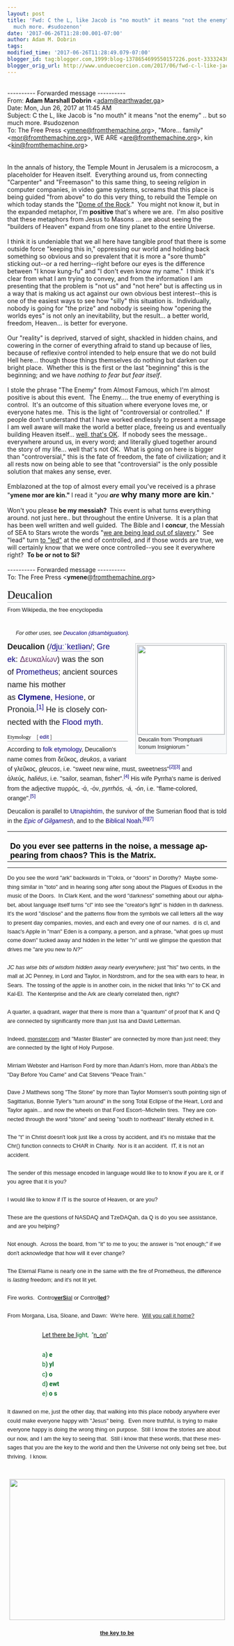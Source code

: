 ```yaml
---
layout: post
title: 'Fwd: C the L, like Jacob is "no mouth" it means "not the enemy" .. but so
  much more. #sudozenon'
date: '2017-06-26T11:28:00.001-07:00'
author: Adam M. Dobrin
tags: 
modified_time: '2017-06-26T11:28:49.079-07:00'
blogger_id: tag:blogger.com,1999:blog-1378654699550157226.post-3333243823829303140
blogger_orig_url: http://www.unduecoercion.com/2017/06/fwd-c-l-like-jacob-is-no-mouth-it-means.html
---
```


<div dir="ltr"><br><div class="gmail_quote">---------- Forwarded message ----------<br>From: <b class="gmail_sendername">Adam Marshall Dobrin</b> <span dir="ltr">&lt;<a href="mailto:adam@earthwader.ga">adam@earthwader.ga</a>&gt;</span><br>Date: Mon, Jun 26, 2017 at 11:45 AM<br>Subject: C the L, like Jacob is &quot;no mouth&quot; it means &quot;not the enemy&quot; .. but so much more. #sudozenon<br>To: The Free Press &lt;<a href="mailto:ymene@fromthemachine.org">ymene@fromthemachine.org</a>&gt;, &quot;More... family&quot; &lt;<a href="mailto:mor@fromthemachine.org">mor@fromthemachine.org</a>&gt;, WE ARE &lt;<a href="mailto:are@fromthemachine.org">are@fromthemachine.org</a>&gt;, kin &lt;<a href="mailto:kin@fromthemachine.org">kin@fromthemachine.org</a>&gt;<br><br><br><div dir="ltr"><div class="gmail_quote"><div dir="ltr"><div>In the annals of history, the Temple Mount in Jerusalem is a microcosm, a placeholder for Heaven itself.  Everything around us, from connecting &quot;Carpenter&quot; and &quot;Freemason&quot; to this same thing, to seeing <i>religion</i> in computer companies, in video game systems, screams that this place is being guided &quot;from above&quot; to do this very thing, to rebuild the Temple on which today stands the &quot;<a href="http://bit.ly/2s8Fd4e" target="_blank">Dome of the Rock</a>.&quot;  You might not know it, but in the expanded metaphor, I&#39;m <b>positive</b> that&#39;s where we are.  I&#39;m also positive that these metaphors from Jesus to Masons ... are about seeing the &quot;builders of Heaven&quot; expand from one tiny planet to the entire Universe.</div><div><br></div><div>I think it is undeniable that we all here have tangible proof that there is some outside force &quot;keeping this in,&quot; oppressing our world and holding back something so obvious and so prevalent that it is more a &quot;sore thumb&quot; sticking out--or a red herring--right before our eyes is the difference between &quot;I know kung-fu&quot; and &quot;I don&#39;t even know my name.&quot;  I think it&#39;s clear from what I am trying to convey, and from the information I am presenting that the problem is &quot;not us&quot; and &quot;not here&quot; but is affecting us in a way that is making us act against our own obvious best interest--this is one of the easiest ways to see how &quot;silly&quot; this situation is.  Individually, nobody is going for &quot;the prize&quot; and nobody is seeing how &quot;opening the worlds eyes&quot; is not only an inevitability, but the result... a better world, freedom, Heaven... is better for everyone.</div><div><br></div><div>Our &quot;reality&quot; is deprived, starved of sight, shackled in hidden chains, and cowering in the corner of everything afraid to stand up because of lies, because of reflexive control intended to help ensure that we do not build Hell here... though those things themselves do nothing but darken our bright place.  Whether this is the first or the last &quot;beginning&quot; this is the beginning; and we have <i>nothing to fear but fear itself</i>.</div><div><br></div><div>I stole the phrase &quot;The Enemy&quot; from Almost Famous, which I&#39;m almost positive is about this event.  The Enemy.... the true enemy of everything is control.  It&#39;s an outcome of this situation where everyone loves me, or everyone hates me.  This is the light of &quot;controversial or controlled.&quot;  If people don&#39;t understand that I have worked endlessly to present a message I am well aware will make the world a better place, freeing us and eventually building Heaven itself... <a href="https://www.youtube.com/watch?v=5pnOgkqJEzs" target="_blank">well, that&#39;s OK</a>.  If nobody sees the message.. everywhere around us, in every word; and literally glued together around the story of my life... well that&#39;s not OK.  What is going on here is bigger than &quot;controversial,&quot; this is the fate of freedom, the fate of civilization; and it all rests now on being able to see that &quot;controversial&quot; is the only possible solution that makes any sense, ever.</div><div><br></div><div>Emblazoned at the top of almost every email you&#39;ve received is a phrase &quot;<b>ymene mor are kin.&quot; </b>I read it &quot;<i>you</i> <b><i>are</i></b> <b><font size="4">why many more are kin</font>.</b>&quot;  </div><div><br></div><div>Won&#39;t you please <b>be my messiah?  </b>This event is what turns everything around. not just here.. but throughout the entire Universe.  It is a plan that has been well written and well guided.  The Bible and I <b>concur</b>, the Messiah of SEA to Stars wrote the words &quot;<a href="http://bit.ly/1VQhQ7L" target="_blank">we are being lead out of slavery</a>.&quot;  See &quot;lead&quot; turn <a href="http://bit.ly/2taYGR8" target="_blank">to &quot;led&quot;</a> at the end of controlled, and if those words are true, we will certainly know that we were once controlled--you see it everywhere right?  <b>To be or not to Si?</b></div><span class="m_-7791615713745447958gmail-"><div><br></div><div class="gmail_quote">---------- Forwarded message ----------<br>To: The Free Press &lt;<b>ymene</b>@<a href="http://fromthemachine.org" target="_blank">fromthemachine.org</a>&gt;<br><br><div dir="ltr"><h1 id="m_-7791615713745447958gmail-m_-2544188156643971597m_-3790956435057162790gmail-firstHeading" class="m_-7791615713745447958gmail-m_-2544188156643971597m_-3790956435057162790gmail-firstHeading" lang="en" style="color:rgb(0,0,0);background:none;font-weight:normal;margin:0px 0px 0.25em;overflow:visible;padding:0px;border-bottom:1px solid rgb(162,169,177);font-size:1.8em;line-height:1.3;font-family:&quot;Linux Libertine&quot;,Georgia,Times,serif">Deucalion</h1><div id="m_-7791615713745447958gmail-m_-2544188156643971597m_-3790956435057162790gmail-bodyContent" class="m_-7791615713745447958gmail-m_-2544188156643971597m_-3790956435057162790gmail-mw-body-content" style="line-height:1.6"><div id="m_-7791615713745447958gmail-m_-2544188156643971597m_-3790956435057162790gmail-siteSub" style="font-family:sans-serif;font-size:12.88px">From Wikipedia, the free encyclopedia</div><div id="m_-7791615713745447958gmail-m_-2544188156643971597m_-3790956435057162790gmail-contentSub" style="font-family:sans-serif;font-size:11.76px;line-height:1.2em;margin:0px 0px 1.4em 1em;color:rgb(84,84,84);width:auto"></div><div id="m_-7791615713745447958gmail-m_-2544188156643971597m_-3790956435057162790gmail-jump-to-nav" class="m_-7791615713745447958gmail-m_-2544188156643971597m_-3790956435057162790gmail-mw-jump" style="font-family:sans-serif;font-size:0.875em;overflow:hidden;height:0px;zoom:1;margin-bottom:1.4em"><a href="https://en.wikipedia.org/wiki/Deucalion#mw-head" style="text-decoration-line:none;color:rgb(11,0,128);background:none" target="_blank"></a><a href="https://en.wikipedia.org/wiki/Deucalion#p-search" style="text-decoration-line:none;color:rgb(11,0,128);background:none" target="_blank"></a></div><div id="m_-7791615713745447958gmail-m_-2544188156643971597m_-3790956435057162790gmail-mw-content-text" lang="en" dir="ltr" class="m_-7791615713745447958gmail-m_-2544188156643971597m_-3790956435057162790gmail-mw-content-ltr" style="direction:ltr"><div class="m_-7791615713745447958gmail-m_-2544188156643971597m_-3790956435057162790gmail-mw-parser-output"><div class="m_-7791615713745447958gmail-m_-2544188156643971597m_-3790956435057162790gmail-hatnote m_-7791615713745447958gmail-m_-2544188156643971597m_-3790956435057162790gmail-navigation-not-searchable" style="font-family:sans-serif;font-size:0.875em;font-style:italic;padding-left:1.6em;margin-bottom:0.5em">For other uses, see <a href="https://en.wikipedia.org/wiki/Deucalion_(disambiguation)" class="m_-7791615713745447958gmail-m_-2544188156643971597m_-3790956435057162790gmail-mw-disambig" title="Deucalion (disambiguation)" style="text-decoration-line:none;color:rgb(11,0,128);background:none" target="_blank">Deucalion (disambiguation)</a>.</div><div class="m_-7791615713745447958gmail-m_-2544188156643971597m_-3790956435057162790gmail-thumb m_-7791615713745447958gmail-m_-2544188156643971597m_-3790956435057162790gmail-tright" style="font-family:sans-serif;font-size:0.875em;clear:right;float:right;margin:0.5em 0px 1.3em 1.4em;width:auto;background-color:transparent"><div class="m_-7791615713745447958gmail-m_-2544188156643971597m_-3790956435057162790gmail-thumbinner" style="min-width:100px;border:1px solid rgb(200,204,209);padding:3px;background-color:rgb(248,249,250);font-size:13.16px;text-align:center;overflow:hidden;width:202px"><a href="https://en.wikipedia.org/wiki/File:Deucalion.jpg" class="m_-7791615713745447958gmail-m_-2544188156643971597m_-3790956435057162790gmail-image" style="text-decoration-line:none;color:rgb(11,0,128);background:none" target="_blank"><img alt="" src="../../upload.wikimedia.org/wikipedia/commons/thumb/4/41/Deucalion.jpg/200px-Deucalion.jpg" width="200" height="204" class="m_-7791615713745447958gmail-m_-2544188156643971597m_-3790956435057162790gmail-thumbimage" style="border:1px solid rgb(200,204,209);vertical-align:middle;background-color:rgb(255,255,255)"></a><div class="m_-7791615713745447958gmail-m_-2544188156643971597m_-3790956435057162790gmail-thumbcaption" style="border:0px;line-height:1.4em;padding:3px;font-size:12.3704px;text-align:left"><div class="m_-7791615713745447958gmail-m_-2544188156643971597m_-3790956435057162790gmail-magnify" style="float:right;margin-left:3px;margin-right:0px"><a href="https://en.wikipedia.org/wiki/File:Deucalion.jpg" class="m_-7791615713745447958gmail-m_-2544188156643971597m_-3790956435057162790gmail-internal" title="Enlarge" style="text-decoration-line:none;color:rgb(11,0,128);background-color:initial;display:block;text-indent:15px;white-space:nowrap;overflow:hidden;width:15px;height:11px" target="_blank"></a></div>Deucalin from &quot;Promptuarii Iconum Insigniorum &quot;</div></div></div><p style="margin:0.5em 0px;line-height:inherit"><font size="4"><b style="font-family:sans-serif">Deucalion</b><font face="sans-serif"> (</font><span class="m_-7791615713745447958gmail-m_-2544188156643971597m_-3790956435057162790gmail-nowrap" style="font-family:sans-serif;white-space:nowrap"><span class="m_-7791615713745447958gmail-m_-2544188156643971597m_-3790956435057162790gmail-IPA m_-7791615713745447958gmail-m_-2544188156643971597m_-3790956435057162790gmail-nopopups m_-7791615713745447958gmail-m_-2544188156643971597m_-3790956435057162790gmail-noexcerpt"><a href="https://en.wikipedia.org/wiki/Help:IPA_for_English" title="Help:IPA for English" style="color:rgb(11,0,128);background:none;text-decoration-line:none" target="_blank">/<span style="border-bottom:1px dotted"><span title="&#39;d&#39; in &#39;dye&#39;">d</span><span title="/juː/ long &#39;u&#39; in &#39;cute&#39;">juː</span><span title="/ˈ/ primary stress follows">ˈ</span><span title="&#39;k&#39; in &#39;kind&#39;">k</span><span title="/eɪ/ long &#39;a&#39; in &#39;base&#39;">eɪ</span><span title="&#39;l&#39; in &#39;lie&#39;">l</span><span title="/i/ &#39;y&#39; in &#39;happy&#39;">i</span><span title="/ən/ &#39;on&#39; in &#39;button&#39;">ən</span></span>/</a></span></span><font face="sans-serif">; </font><a href="https://en.wikipedia.org/wiki/Greek_language" title="Greek language" style="font-family:sans-serif;text-decoration-line:none;color:rgb(11,0,128);background:none" target="_blank">Gre<wbr>ek</a><font face="sans-serif">: </font><span lang="grc" style="font-family:sans-serif"><a href="https://en.wiktionary.org/wiki/%CE%94%CE%B5%CF%85%CE%BA%CE%B1%CE%BB%CE%AF%CF%89%CE%BD#Ancient_Greek" class="m_-7791615713745447958gmail-m_-2544188156643971597m_-3790956435057162790extiw" title="wikt:Δευκαλίων" style="text-decoration-line:none;color:rgb(102,51,102);background:none" target="_blank">Δευκαλίων</a></span><font face="sans-serif">) was the son of </font><a href="https://en.wikipedia.org/wiki/Prometheus" title="Prometheus" style="font-family:sans-serif;text-decoration-line:none;color:rgb(11,0,128);background:none" target="_blank">Prometheus</a><font face="sans-serif">; ancient sources name his mother as </font><a href="https://en.wikipedia.org/wiki/Clymene_(mythology)" title="Clymene (mythology)" style="text-decoration-line:none;color:rgb(11,0,128);background:none" target="_blank"><b><font face="arial black, sans-serif">Clymene</font></b></a><font face="sans-serif">, </font><a href="https://en.wikipedia.org/wiki/Hesione#Others_named_Hesione" title="Hesione" style="font-family:sans-serif;text-decoration-line:none;color:rgb(11,0,128);background:none" target="_blank">Hesione</a><font face="sans-serif">, or Pronoia.</font><sup id="m_-7791615713745447958gmail-m_-2544188156643971597m_-3790956435057162790gmail-cite_ref-1" class="m_-7791615713745447958gmail-m_-2544188156643971597m_-3790956435057162790gmail-reference" style="font-family:sans-serif;line-height:1;unicode-bidi:isolate;white-space:nowrap"><a href="https://en.wikipedia.org/wiki/Deucalion#cite_note-1" style="text-decoration-line:none;color:rgb(11,0,128);background:none" target="_blank">[1]</a></sup><font face="sans-serif"> He is closely connected with the </font><a href="https://en.wikipedia.org/wiki/Flood_myth" title="Flood myth" style="font-family:sans-serif;text-decoration-line:none;color:rgb(11,0,128);background:none" target="_blank">Flood myth</a><font face="sans-serif">.</font></font></p><h2 style="font-family:&quot;Linux Libertine&quot;,Georgia,Times,serif;font-size:0.875em;color:rgb(0,0,0);background-image:none;background-position:initial;background-size:initial;background-repeat:initial;background-origin:initial;background-clip:initial;font-weight:normal;margin:1em 0px 0.25em;overflow:hidden;padding:0px;border-bottom:1px solid rgb(162,169,177);line-height:1.3"><span class="m_-7791615713745447958gmail-m_-2544188156643971597m_-3790956435057162790gmail-mw-headline" id="m_-7791615713745447958gmail-m_-2544188156643971597m_-3790956435057162790gmail-Etymology">Etymology</span><span class="m_-7791615713745447958gmail-m_-2544188156643971597m_-3790956435057162790gmail-mw-editsection" style="font-size:small;margin-left:1em;vertical-align:baseline;line-height:1em;display:inline-block;font-family:sans-serif;white-space:nowrap;unicode-bidi:isolate"><span class="m_-7791615713745447958gmail-m_-2544188156643971597m_-3790956435057162790gmail-mw-editsection-bracket" style="margin-right:0.25em;color:rgb(85,85,85)">[</span><a href="https://en.wikipedia.org/w/index.php?title=Deucalion&amp;action=edit&amp;section=1" title="Edit section: Etymology" style="text-decoration-line:none;color:rgb(11,0,128);background:none" target="_blank">edit</a><span class="m_-7791615713745447958gmail-m_-2544188156643971597m_-3790956435057162790gmail-mw-editsection-bracket" style="margin-left:0.25em;color:rgb(85,85,85)">]</span></span></h2><p style="font-family:sans-serif;font-size:14px;margin:0.5em 0px;line-height:inherit">According to <a href="https://en.wikipedia.org/wiki/Folk_etymology" title="Folk etymology" style="text-decoration-line:none;color:rgb(11,0,128);background:none" target="_blank">folk etymology</a>, Deucalion&#39;s name comes from δεῦκος, <i>deukos</i>, a variant of γλεῦκος, <i>gleucos</i>, i.e. &quot;sweet new wine, must, sweetness&quot;<sup id="m_-7791615713745447958gmail-m_-2544188156643971597m_-3790956435057162790gmail-cite_ref-LSJ_2-0" class="m_-7791615713745447958gmail-m_-2544188156643971597m_-3790956435057162790gmail-reference" style="line-height:1;unicode-bidi:isolate;white-space:nowrap;font-size:11.2px"><a href="https://en.wikipedia.org/wiki/Deucalion#cite_note-LSJ-2" style="text-decoration-line:none;color:rgb(11,0,128);background:none" target="_blank">[2]</a></sup><sup id="m_-7791615713745447958gmail-m_-2544188156643971597m_-3790956435057162790gmail-cite_ref-LSJ1_3-0" class="m_-7791615713745447958gmail-m_-2544188156643971597m_-3790956435057162790gmail-reference" style="line-height:1;unicode-bidi:isolate;white-space:nowrap;font-size:11.2px"><a href="https://en.wikipedia.org/wiki/Deucalion#cite_note-LSJ1-3" style="text-decoration-line:none;color:rgb(11,0,128);background:none" target="_blank">[3]</a></sup> and ἁλιεύς, <i>haliéus</i>, i.e. &quot;sailor, seaman, fisher&quot;.<sup id="m_-7791615713745447958gmail-m_-2544188156643971597m_-3790956435057162790gmail-cite_ref-LSJ2_4-0" class="m_-7791615713745447958gmail-m_-2544188156643971597m_-3790956435057162790gmail-reference" style="line-height:1;unicode-bidi:isolate;white-space:nowrap;font-size:11.2px"><a href="https://en.wikipedia.org/wiki/Deucalion#cite_note-LSJ2-4" style="text-decoration-line:none;color:rgb(11,0,128);background:none" target="_blank">[4]</a></sup> His wife Pyrrha&#39;s name is derived from the adjective πυρρός, -ά, -όν, <i>pyrrhós, -á, -ón</i>, i.e. &quot;flame-colored, orange&quot;.<sup id="m_-7791615713745447958gmail-m_-2544188156643971597m_-3790956435057162790gmail-cite_ref-LSJ3_5-0" class="m_-7791615713745447958gmail-m_-2544188156643971597m_-3790956435057162790gmail-reference" style="line-height:1;unicode-bidi:isolate;white-space:nowrap;font-size:11.2px"><a href="https://en.wikipedia.org/wiki/Deucalion#cite_note-LSJ3-5" style="text-decoration-line:none;color:rgb(11,0,128);background:none" target="_blank">[5]</a></sup></p><p style="font-family:sans-serif;font-size:14px;margin:0.5em 0px;line-height:inherit">Deucalion is parallel to <a href="https://en.wikipedia.org/wiki/Utnapishtim" title="Utnapishtim" style="text-decoration-line:none;color:rgb(11,0,128);background:none" target="_blank">Utnapishtim</a>, the survivor of the Sumerian flood that is told in the <i><a href="https://en.wikipedia.org/wiki/Epic_of_Gilgamesh" title="Epic of Gilgamesh" style="text-decoration-line:none;color:rgb(11,0,128);background:none" target="_blank">Epic of Gilgamesh</a></i>, and to the <a href="https://en.wikipedia.org/wiki/Biblical" class="m_-7791615713745447958gmail-m_-2544188156643971597m_-3790956435057162790gmail-mw-redirect" title="Biblical" style="text-decoration-line:none;color:rgb(11,0,128);background:none" target="_blank">Biblical</a> <a href="https://en.wikipedia.org/wiki/Noah" title="Noah" style="text-decoration-line:none;color:rgb(11,0,128);background:none" target="_blank">Noah</a>.<sup id="m_-7791615713745447958gmail-m_-2544188156643971597m_-3790956435057162790gmail-cite_ref-6" class="m_-7791615713745447958gmail-m_-2544188156643971597m_-3790956435057162790gmail-reference" style="line-height:1;unicode-bidi:isolate;white-space:nowrap;font-size:11.2px"><a href="https://en.wikipedia.org/wiki/Deucalion#cite_note-6" style="text-decoration-line:none;color:rgb(11,0,128);background:none" target="_blank">[6]</a></sup><sup id="m_-7791615713745447958gmail-m_-2544188156643971597m_-3790956435057162790gmail-cite_ref-7" class="m_-7791615713745447958gmail-m_-2544188156643971597m_-3790956435057162790gmail-reference" style="line-height:1;unicode-bidi:isolate;white-space:nowrap;font-size:11.2px"><a href="https://en.wikipedia.org/wiki/Deucalion#cite_note-7" style="text-decoration-line:none;color:rgb(11,0,128);background:none" target="_blank">[7]</a></sup></p><span class="m_-7791615713745447958gmail-m_-2544188156643971597HOEnZb" style="font-family:sans-serif;font-size:0.875em"><table width="100%" cellpadding="0" cellspacing="0" border="0" style="color:rgb(0,0,0);font-family:arial,sans-serif;font-size:13px"><tbody><tr><td><font size="+1"><b><br>Do you ever see patterns in the noise, a message appearing from chaos? This is the Matrix.</b></font><br></td></tr></tbody></table><hr style="color:rgb(0,0,0);font-family:arial,sans-serif;font-size:13px"><span style="font-family:arial,sans-serif;font-size:12.8px">Do you see the word &quot;ark&quot; backwards in &#39;T&#39;okra, or &quot;doors&quot; in Dorothy?  Maybe something similar in &quot;toto&quot; and in hearing song after song about the Plagues of Exodus in the music of the Doors.  In Clark Kent, and the word &quot;darkness&quot; something about our alphabet, about language itself turns &quot;cl&quot; into see the &quot;creator&#39;s light&quot; is hidden in th darkness.  It&#39;s the word &quot;disclose&quot; and the patterns flow from the symbols we call letters all the way to present day companies, movies, and each and every one of our names.  d is cl, and Isaac&#39;s Apple in &quot;man&quot; Eden is a company, a person, and a phrase, &quot;what goes up must come down&quot; tucked away and hidden in the letter &quot;n&quot; until we glimpse the question that drives me &quot;are you new to </span><i style="font-family:arial,sans-serif;font-size:12.8px">N?&quot;  </i><div style="font-family:arial,sans-serif;font-size:12.8px"><i><br></i></div><div style="font-family:arial,sans-serif;font-size:12.8px"><i>JC has wise bits of wisdom hidden away nearly everywhere; </i>just &quot;his&quot; two cents, in the mall at JC Penney, in Lord and Taylor, in Nordstrom, and for the sea with ears to hear, in Sears.  The tossing of the apple is in another coin, in the nickel that links &quot;n&quot; to CK and Kal-El.  The Kenterprise and the Ark are clearly correlated then, right?</div><div style="font-family:arial,sans-serif;font-size:12.8px"><br></div><div style="font-family:arial,sans-serif;font-size:12.8px">A quarter, a quadrant, <i>wager</i><b> </b>that there is more than a &quot;quantum&quot; of proof that K and Q are connected by significantly more than just Isa and David Letterman.  </div><div style="font-family:arial,sans-serif;font-size:12.8px"><br></div><div style="font-family:arial,sans-serif;font-size:12.8px">Indeed, <a href="http://monster.com/" target="_blank">monster.com</a> and &quot;Master Blaster&quot; are connected by more than just need; they are connected by the light of Holy Purpose.  </div><div style="font-family:arial,sans-serif;font-size:12.8px"><br></div><div style="font-family:arial,sans-serif;font-size:12.8px">Mirriam Webster and Harrison Ford by more than Adam&#39;s Horn, more than Abba&#39;s the &quot;Day Before You Came&quot; and Cat Stevens &quot;Peace Train.&quot;</div><div style="font-family:arial,sans-serif;font-size:12.8px"><br></div><div style="font-family:arial,sans-serif;font-size:12.8px">Dave J Matthews song &quot;The Stone&quot; by more than Taylor Momsen&#39;s south pointing sign of Sagittarius, Bonnie Tyler&#39;s &quot;turn around&quot; in the song Total Eclipse of the Heart, Lord and Taylor again... and now the wheels on that Ford Escort--Michelin tires.  They are connected through the word &quot;stone&quot; and seeing &quot;south to northeast&quot; literally etched in it.</div><div style="font-family:arial,sans-serif;font-size:12.8px"><br></div><div style="font-family:arial,sans-serif;font-size:12.8px">The &quot;t&quot; in Christ doesn&#39;t look just like a cross by accident, and it&#39;s no mistake that the Chr() function connects to CHAR in Charity.  Nor is it an accident.  IT, it is not an accident.</div><div style="font-family:arial,sans-serif;font-size:12.8px"><br></div><div style="font-family:arial,sans-serif;font-size:12.8px">The sender of this message encoded in language would like to to know if you are it, or if you agree that it is you?</div><div style="font-family:arial,sans-serif;font-size:12.8px"><br></div><div style="font-family:arial,sans-serif;font-size:12.8px">I would like to know if IT is the source of Heaven, or are you?</div><div style="font-family:arial,sans-serif;font-size:12.8px"><br></div><div style="font-family:arial,sans-serif;font-size:12.8px">These are the questions of NASDAQ and TzeDAQah, da Q is do you see assistance, and are you helping?</div><div style="font-family:arial,sans-serif;font-size:12.8px"><br></div><div style="font-family:arial,sans-serif;font-size:12.8px">Not enough.  Across the board, from &quot;it&quot; to me to you; the answer is &quot;not enough;&quot; if we don&#39;t acknowledge that how will it ever change?</div><div style="font-family:arial,sans-serif;font-size:12.8px"><br></div><div style="font-family:arial,sans-serif;font-size:12.8px">The Eternal Flame is nearly one in the same with the fire of Prometheus, the difference is <i>lasting</i> freedom; and it&#39;s not lit yet.  </div><div style="font-family:arial,sans-serif;font-size:12.8px"><br></div><div style="font-family:arial,sans-serif;font-size:12.8px">Fire works.  Contro<b><u>ver</u></b><a href="https://www.prlog.org/12646889-so-you-think-you-can-tell-heaven-from-hell-fake-blue-skies-from-antagonizing-pain.html" target="_blank"><b>Si</b></a><a href="https://www.prlog.org/12642043-announcing-the-seagate-spockalypse-of-nt-rods-dens-and-berries.html" target="_blank">al</a> or Control<u><a href="https://www.prlog.org/12642043-announcing-the-seagate-spockalypse-of-nt-rods-dens-and-berries.html" target="_blank"><b>led</b></a></u>?</div><div style="font-family:arial,sans-serif;font-size:12.8px"><br></div><div style="font-family:arial,sans-serif;font-size:12.8px">From Morgana, Lisa, Sloane, and Dawn:  We&#39;re here.  <a href="https://www.youtube.com/watch?v=psIuidkkLjI" target="_blank">Will you call it home?</a>  </div></span></div></div></div></div></div></span></div></div><blockquote style="margin:0 0 0 40px;border:none;padding:0px"><blockquote style="margin:0 0 0 40px;border:none;padding:0px"><div class="gmail_quote"><div><span class="m_-7791615713745447958gmail-"><div class="gmail_quote"><div dir="ltr"><div class="m_-7791615713745447958gmail-m_-2544188156643971597m_-3790956435057162790gmail-mw-body-content" style="line-height:1.6;font-size:0.875em;font-family:sans-serif"><div lang="en" dir="ltr" class="m_-7791615713745447958gmail-m_-2544188156643971597m_-3790956435057162790gmail-mw-content-ltr" style="direction:ltr"><div class="m_-7791615713745447958gmail-m_-2544188156643971597m_-3790956435057162790gmail-mw-parser-output"><span class="m_-7791615713745447958gmail-m_-2544188156643971597HOEnZb"><div style="font-family:arial,sans-serif;font-size:12.8px"><span style="color:rgb(0,102,33);font-size:14px;font-family:Roboto,arial,sans-serif;white-space:nowrap"><br></span></div></span></div></div></div></div></div></span></div></div></blockquote><blockquote style="margin:0 0 0 40px;border:none;padding:0px"><div class="gmail_quote"><div><span class="m_-7791615713745447958gmail-"><div class="gmail_quote"><div dir="ltr"><div class="m_-7791615713745447958gmail-m_-2544188156643971597m_-3790956435057162790gmail-mw-body-content" style="line-height:1.6;font-size:0.875em;font-family:sans-serif"><div lang="en" dir="ltr" class="m_-7791615713745447958gmail-m_-2544188156643971597m_-3790956435057162790gmail-mw-content-ltr" style="direction:ltr"><div class="m_-7791615713745447958gmail-m_-2544188156643971597m_-3790956435057162790gmail-mw-parser-output"><span class="m_-7791615713745447958gmail-m_-2544188156643971597HOEnZb"><div style="font-family:arial,sans-serif;font-size:12.8px"><span style="color:rgb(0,102,33);font-size:14px;font-family:Roboto,arial,sans-serif;white-space:nowrap"><a href="https://www.youtube.com/watch?v=u9Dg-g7t2l4" target="_blank">Let there be l</a>ight,  &quot;<a href="https://www.youtube.com/watch?v=RNteFsnI_uA" target="_blank">n_on</a>&quot;</span></div></span></div></div></div></div></div></span></div></div></blockquote><blockquote style="margin:0 0 0 40px;border:none;padding:0px"><div class="gmail_quote"><div><span class="m_-7791615713745447958gmail-"><div class="gmail_quote"><div dir="ltr"><div class="m_-7791615713745447958gmail-m_-2544188156643971597m_-3790956435057162790gmail-mw-body-content" style="line-height:1.6;font-size:0.875em;font-family:sans-serif"><div lang="en" dir="ltr" class="m_-7791615713745447958gmail-m_-2544188156643971597m_-3790956435057162790gmail-mw-content-ltr" style="direction:ltr"><div class="m_-7791615713745447958gmail-m_-2544188156643971597m_-3790956435057162790gmail-mw-parser-output"><span class="m_-7791615713745447958gmail-m_-2544188156643971597HOEnZb"><div style="font-family:arial,sans-serif;font-size:12.8px"><span style="color:rgb(0,102,33);font-size:14px;font-family:Roboto,arial,sans-serif;white-space:nowrap"><br></span></div></span></div></div></div></div></div></span></div></div></blockquote><blockquote style="margin:0 0 0 40px;border:none;padding:0px"><div class="gmail_quote"><div><span class="m_-7791615713745447958gmail-"><div class="gmail_quote"><div dir="ltr"><div class="m_-7791615713745447958gmail-m_-2544188156643971597m_-3790956435057162790gmail-mw-body-content" style="line-height:1.6;font-size:0.875em;font-family:sans-serif"><div lang="en" dir="ltr" class="m_-7791615713745447958gmail-m_-2544188156643971597m_-3790956435057162790gmail-mw-content-ltr" style="direction:ltr"><div class="m_-7791615713745447958gmail-m_-2544188156643971597m_-3790956435057162790gmail-mw-parser-output"><span class="m_-7791615713745447958gmail-m_-2544188156643971597HOEnZb"><div style="font-family:arial,sans-serif;font-size:12.8px"><span style="color:rgb(0,102,33);font-size:14px;font-family:Roboto,arial,sans-serif;white-space:nowrap">a<b>) e</b></span></div></span></div></div></div></div></div></span></div></div></blockquote><blockquote style="margin:0 0 0 40px;border:none;padding:0px"><div class="gmail_quote"><div><span class="m_-7791615713745447958gmail-"><div class="gmail_quote"><div dir="ltr"><div class="m_-7791615713745447958gmail-m_-2544188156643971597m_-3790956435057162790gmail-mw-body-content" style="line-height:1.6;font-size:0.875em;font-family:sans-serif"><div lang="en" dir="ltr" class="m_-7791615713745447958gmail-m_-2544188156643971597m_-3790956435057162790gmail-mw-content-ltr" style="direction:ltr"><div class="m_-7791615713745447958gmail-m_-2544188156643971597m_-3790956435057162790gmail-mw-parser-output"><span class="m_-7791615713745447958gmail-m_-2544188156643971597HOEnZb"><div style="font-family:arial,sans-serif;font-size:12.8px"><span style="color:rgb(0,102,33);font-size:14px;font-family:Roboto,arial,sans-serif;white-space:nowrap">b<b>) yl</b></span></div></span></div></div></div></div></div></span></div></div></blockquote><blockquote style="margin:0 0 0 40px;border:none;padding:0px"><div class="gmail_quote"><div><span class="m_-7791615713745447958gmail-"><div class="gmail_quote"><div dir="ltr"><div class="m_-7791615713745447958gmail-m_-2544188156643971597m_-3790956435057162790gmail-mw-body-content" style="line-height:1.6;font-size:0.875em;font-family:sans-serif"><div lang="en" dir="ltr" class="m_-7791615713745447958gmail-m_-2544188156643971597m_-3790956435057162790gmail-mw-content-ltr" style="direction:ltr"><div class="m_-7791615713745447958gmail-m_-2544188156643971597m_-3790956435057162790gmail-mw-parser-output"><span class="m_-7791615713745447958gmail-m_-2544188156643971597HOEnZb"><div style="font-family:arial,sans-serif;font-size:12.8px"><span style="color:rgb(0,102,33);font-size:14px;font-family:Roboto,arial,sans-serif;white-space:nowrap">c<b>) o</b></span></div></span></div></div></div></div></div></span></div></div></blockquote><blockquote style="margin:0 0 0 40px;border:none;padding:0px"><div class="gmail_quote"><div><span class="m_-7791615713745447958gmail-"><div class="gmail_quote"><div dir="ltr"><div class="m_-7791615713745447958gmail-m_-2544188156643971597m_-3790956435057162790gmail-mw-body-content" style="line-height:1.6;font-size:0.875em;font-family:sans-serif"><div lang="en" dir="ltr" class="m_-7791615713745447958gmail-m_-2544188156643971597m_-3790956435057162790gmail-mw-content-ltr" style="direction:ltr"><div class="m_-7791615713745447958gmail-m_-2544188156643971597m_-3790956435057162790gmail-mw-parser-output"><span class="m_-7791615713745447958gmail-m_-2544188156643971597HOEnZb"><div style="font-family:arial,sans-serif;font-size:12.8px"><span style="color:rgb(0,102,33);font-size:14px;font-family:Roboto,arial,sans-serif;white-space:nowrap">d<b>) ewt</b></span></div></span></div></div></div></div></div></span></div></div></blockquote></blockquote><blockquote style="margin:0 0 0 40px;border:none;padding:0px"><blockquote style="margin:0 0 0 40px;border:none;padding:0px"><div class="gmail_quote"><div><span class="m_-7791615713745447958gmail-"><div class="gmail_quote"><div dir="ltr"><div class="m_-7791615713745447958gmail-m_-2544188156643971597m_-3790956435057162790gmail-mw-body-content" style="line-height:1.6;font-size:0.875em;font-family:sans-serif"><div lang="en" dir="ltr" class="m_-7791615713745447958gmail-m_-2544188156643971597m_-3790956435057162790gmail-mw-content-ltr" style="direction:ltr"><div class="m_-7791615713745447958gmail-m_-2544188156643971597m_-3790956435057162790gmail-mw-parser-output"><span class="m_-7791615713745447958gmail-m_-2544188156643971597HOEnZb"><div style="font-family:arial,sans-serif;font-size:12.8px"><span style="color:rgb(0,102,33);font-size:14px;font-family:Roboto,arial,sans-serif;white-space:nowrap">e)<b> o s</b></span></div></span></div></div></div></div></div></span></div></div></blockquote></blockquote><div class="gmail_quote"><div dir="ltr"><span class="m_-7791615713745447958gmail-"><div class="gmail_quote"><div dir="ltr"><div class="m_-7791615713745447958gmail-m_-2544188156643971597m_-3790956435057162790gmail-mw-body-content" style="line-height:1.6"><div lang="en" dir="ltr" class="m_-7791615713745447958gmail-m_-2544188156643971597m_-3790956435057162790gmail-mw-content-ltr" style="direction:ltr"><div class="m_-7791615713745447958gmail-m_-2544188156643971597m_-3790956435057162790gmail-mw-parser-output"><span class="m_-7791615713745447958gmail-m_-2544188156643971597HOEnZb"><div style="font-family:arial,sans-serif;font-size:12.8px"><br></div><div style="font-family:arial,sans-serif;font-size:12.8px">It dawned on me, just the other day, that walking into this place nobody anywhere ever could make everyone happy with &quot;Jesus&quot; being.  Even more truthful, is trying to make everyone happy is doing the wrong thing on purpose.  Still I know the stories are about our now, and I am the key to seeing that.  Still i know that these words, that these messages that you are the key to the world and then the Universe not only being set free, but thriving.  I know.</div><div style="font-family:arial,sans-serif;font-size:12.8px"><br></div><div style="font-family:arial,sans-serif;font-size:12.8px"><br></div><div><div style="font-family:arial,sans-serif;font-size:12.8px;text-align:center"><a href="https://www.youtube.com/watch?v=x_-bRfH8hws" target="_blank" class="playable"><img src="../../i.imgur.com/oP9iYFE.png" width="495" height="323" style="font-size:12.8px" alt=""></a></div><div style="text-align:center"><span style="font-size:12.8px"><br></span></div></div><div style="font-family:arial,sans-serif;font-size:12.8px;text-align:center"><b><a href="https://www.youtube.com/watch?v=x_-bRfH8hws" target="_blank">the key to be</a></b></div></span></div></div></div></div></div></span></div></div></div><div hspace="streak-pt-mark" style="max-height:1px"><img alt="" style="width:0px;max-height:0px;overflow:hidden" src="../../mailfoogae.appspot.com/t?sender=aYWRhbUBlYXJ0aHdhZGVyLmdh&amp;type=zerocontent&amp;guid=cdd0c818-d752-40a3-8fb8-34d50dbc4d68"><font color="#ffffff" size="1">ᐧ</font></div>  </div><br></div><div hspace="streak-pt-mark" style="max-height:1px"><img alt="" style="width:0px;max-height:0px;overflow:hidden" src="../../mailfoogae.appspot.com/t?sender=aYWRhbUBlYXJ0aHdhZGVyLmdh&amp;type=zerocontent&amp;guid=ed34ba6b-c0ec-4b00-8f90-dbc191e1acf4"><font color="#ffffff" size="1">ᐧ</font></div>  